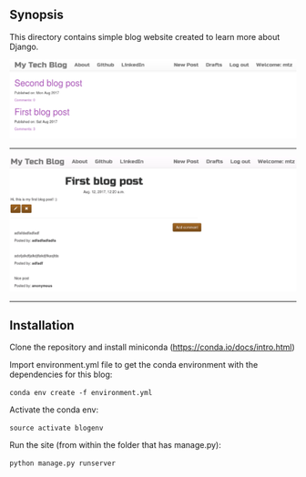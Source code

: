 ## Synopsis

This directory contains simple blog website created to learn more about Django.

![blog1](blog1.png)
***
![blog2](blog2.png)
***

## Installation

Clone the repository and install miniconda (https://conda.io/docs/intro.html)

Import environment.yml file to get the conda environment with the dependencies for this blog:

`conda env create -f environment.yml`

Activate the conda env:

`source activate blogenv`

Run the site (from within the folder that has manage.py):

`python manage.py runserver`
